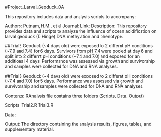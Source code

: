 #Project_Larval_Geoduck_OA

This repository includes data and analysis scripts to accompany: 

Authors: Putnam, H.M., et al
Journal: 
Link: 
Description: This repository provides data and scripts to analyze the influence of ocean acidification on larval geoduck (D Hinge) DNA methylation and phenotype. 

##Trial2
Geoduck (~4 days old) were exposed to 2 differnt pH conditions (~7.9 and 7.4) for 6 days. Survivors from pH 7.4 were pooled at day 6 and split into 2 differnt pH conditions (~7.4 and 7.0) and exposed for an additional 4 days. Performance was assessed via growth and survivorship and samples were collected for DNA and RNA analyses. 

##Trial3
Geoduck (~4 days old) were exposed to 2 differnt pH conditions (~7.4 and 7.0) for 5 days. Performance was assessed via growth and survivorship and samples were collected for DNA and RNA analyses. 

Contents: RAnalysis file contains three folders (Scripts, Data, Output)

Scripts: Trial2.R Trial3.R
	
Data:


Output: 
	The directory containing the analysis results, figures, tables, and supplementary material.